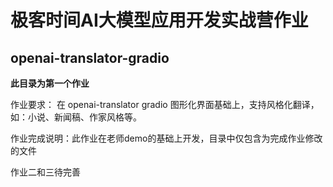 # 极客时间AI大模型应用开发实战营作业

## openai-translator-gradio
  **此目录为第一个作业**

  作业要求： 在 openai-translator gradio 图形化界面基础上，支持风格化翻译，如：小说、新闻稿、作家风格等。
  
  作业完成说明：此作业在老师demo的基础上开发，目录中仅包含为完成作业修改的文件





 作业二和三待完善
